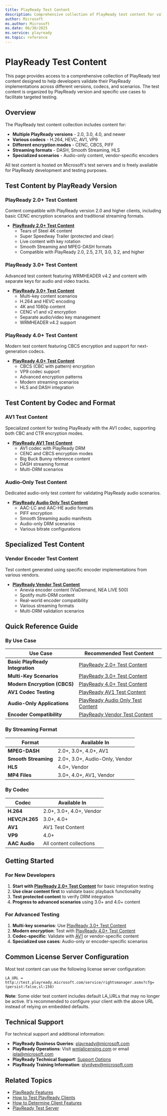 ```yaml
---
title: PlayReady Test Content
description: Comprehensive collection of PlayReady test content for validation and compatibility testing across different versions and scenarios
author: Microsoft
ms.author: Microsoft
ms.date: 06/30/2025
ms.service: playready
ms.topic: reference
---
```


# PlayReady Test Content

This page provides access to a comprehensive collection of PlayReady test content designed to help developers validate their PlayReady implementations across different versions, codecs, and scenarios. The test content is organized by PlayReady version and specific use cases to facilitate targeted testing.

## Overview

The PlayReady test content collection includes content for:

- **Multiple PlayReady versions** - 2.0, 3.0, 4.0, and newer
- **Various codecs** - H.264, HEVC, AV1, VP9
- **Different encryption modes** - CENC, CBCS, PIFF
- **Streaming formats** - DASH, Smooth Streaming, HLS
- **Specialized scenarios** - Audio-only content, vendor-specific encoders

All test content is hosted on Microsoft's test servers and is freely available for PlayReady development and testing purposes.

## Test Content by PlayReady Version

### PlayReady 2.0+ Test Content

Content compatible with PlayReady version 2.0 and higher clients, including basic CENC encryption scenarios and traditional streaming formats.

- **[PlayReady 2.0+ Test Content](playready-2x-test-content.md)**
  - Tears of Steel 4K content
  - Super Speedway Trailer (protected and clear)
  - Live content with key rotation
  - Smooth Streaming and MPEG-DASH formats
  - Compatible with PlayReady 2.0, 2.5, 2.11, 3.0, 3.2, and higher

### PlayReady 3.0+ Test Content

Advanced test content featuring WRMHEADER v4.2 and content with separate keys for audio and video tracks.

- **[PlayReady 3.0+ Test Content](playready-3x-test-content.md)**
  - Multi-key content scenarios
  - H.264 and HEVC encoding
  - 4K and 1080p content
  - CENC v1 and v2 encryption
  - Separate audio/video key management
  - WRMHEADER v4.2 support

### PlayReady 4.0+ Test Content

Modern test content featuring CBCS encryption and support for next-generation codecs.

- **[PlayReady 4.0+ Test Content](playready-4x-test-content.md)**
  - CBCS (CBC with pattern) encryption
  - VP9 codec support
  - Advanced encryption patterns
  - Modern streaming scenarios
  - HLS and DASH integration

## Test Content by Codec and Format

### AV1 Test Content

Specialized content for testing PlayReady with the AV1 codec, supporting both CBC and CTR encryption modes.

- **[PlayReady AV1 Test Content](playready-av1-test-content.md)**
  - AV1 codec with PlayReady DRM
  - CENC and CBCS encryption modes
  - Big Buck Bunny reference content
  - DASH streaming format
  - Multi-DRM scenarios

### Audio-Only Test Content

Dedicated audio-only test content for validating PlayReady audio scenarios.

- **[PlayReady Audio Only Test Content](playready-audio-only-test-content.md)**
  - AAC-LC and AAC-HE audio formats
  - PIFF encryption
  - Smooth Streaming audio manifests
  - Audio-only DRM scenarios
  - Various bitrate configurations

## Specialized Test Content

### Vendor Encoder Test Content

Test content generated using specific encoder implementations from various vendors.

- **[PlayReady Vendor Test Content](playready-vendor-test-content.md)**
  - Anevia encoder content (ViaDemand, NEA LIVE 500)
  - Spotify multi-DRM content
  - Real-world encoder compatibility
  - Various streaming formats
  - Multi-DRM validation scenarios

## Quick Reference Guide

### By Use Case

| Use Case | Recommended Test Content |
|----------|-------------------------|
| **Basic PlayReady Integration** | [PlayReady 2.0+ Test Content](playready-2x-test-content.md) |
| **Multi-Key Scenarios** | [PlayReady 3.0+ Test Content](playready-3x-test-content.md) |
| **Modern Encryption (CBCS)** | [PlayReady 4.0+ Test Content](playready-4x-test-content.md) |
| **AV1 Codec Testing** | [PlayReady AV1 Test Content](playready-av1-test-content.md) |
| **Audio-Only Applications** | [PlayReady Audio Only Test Content](playready-audio-only-test-content.md) |
| **Encoder Compatibility** | [PlayReady Vendor Test Content](playready-vendor-test-content.md) |

### By Streaming Format

| Format | Available In |
|--------|-------------|
| **MPEG-DASH** | 2.0+, 3.0+, 4.0+, AV1 |
| **Smooth Streaming** | 2.0+, 3.0+, Audio-Only, Vendor |
| **HLS** | 4.0+, Vendor |
| **MP4 Files** | 3.0+, 4.0+, AV1, Vendor |

### By Codec

| Codec | Available In |
|-------|-------------|
| **H.264** | 2.0+, 3.0+, 4.0+, Vendor |
| **HEVC/H.265** | 3.0+, 4.0+ |
| **AV1** | AV1 Test Content |
| **VP9** | 4.0+ |
| **AAC Audio** | All content collections |

## Getting Started

### For New Developers

1. **Start with [PlayReady 2.0+ Test Content](playready-2x-test-content.md)** for basic integration testing
2. **Use clear content first** to validate basic playback functionality
3. **Test protected content** to verify DRM integration
4. **Progress to advanced scenarios** using 3.0+ and 4.0+ content

### For Advanced Testing

1. **Multi-key scenarios**: Use [PlayReady 3.0+ Test Content](playready-3x-test-content.md)
2. **Modern encryption**: Test with [PlayReady 4.0+ Test Content](playready-4x-test-content.md)
3. **Codec-specific**: Validate with [AV1](playready-av1-test-content.md) or vendor-specific content
4. **Specialized use cases**: Audio-only or encoder-specific scenarios

## Common License Server Configuration

Most test content can use the following license server configuration:

```http
LA_URL = http://test.playready.microsoft.com/service/rightsmanager.asmx?cfg=(persist:false,sl:150)
```

**Note**: Some older test content includes default LA_URLs that may no longer be active. It's recommended to configure your client with the above URL instead of relying on embedded defaults.

## Technical Support

For technical support and additional information:

- **PlayReady Business Queries**: [playready@microsoft.com](mailto:playready@microsoft.com)
- **PlayReady Operations**: Visit [wmlalicensing.com](http://wmlalicensing.com/) or email [ipla@microsoft.com](mailto:ipla@microsoft.com)
- **PlayReady Technical Support**: [Support Options](https://test.playready.microsoft.com/Support/SupportOptions)  
- **PlayReady Training Information**: [plyrdyev@microsoft.com](mailto:plyrdyev@microsoft.com)

## Related Topics

- [PlayReady Features](../../Features/playready-features.md)
- [How to Test PlayReady Clients](../how-to-test-client-server-versions.md)
- [How to Determine Client Features](../how-to-determine-client-features.md)
- [PlayReady Test Server](https://test.playready.microsoft.com/)
